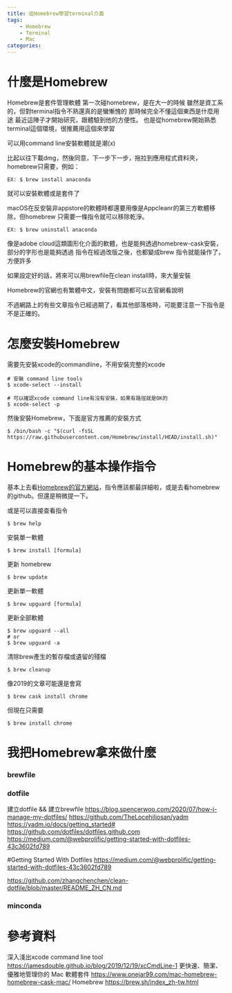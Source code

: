 ```yaml
---
title: 從Homebrew學習terminal介面
tags: 
    - Homebrew
    - Terminal
    - Mac 
categories: 
---
```

# 什麼是Homebrew
Homebrew是套件管理軟體
第一次碰homebrew，是在大一的時候 
雖然是資工系的，但對terminal指令不熟還真的是蠻慚愧的
那時候完全不懂這個東西是什麼用途
最近這陣子才開始研究，跟體驗到他的方便性。
也是從homebrew開始熟悉terminal這個環境，很推薦用這個來學習

可以用command line安裝軟體就是潮(x)

比起以往下載dmg，然後同意，下一步下一步，拖拉到應用程式資料夾，homebrew只需要，例如：

```
EX: $ brew install anaconda 
```
就可以安裝軟體或是套件了

macOS在反安裝非appstore的軟體時都還要用像是Appcleanr的第三方軟體移除，但homebrew 只需要一條指令就可以移除乾淨。
```
EX: $ brew uninstall anaconda
```

像是adobe cloud這類圖形化介面的軟體，也是能夠透過homebrew-cask安裝，部分的字形也是能夠透過
指令在經過改版之後，也都變成brew 指令就能操作了，方便許多


如果設定好的話，將來可以用brewfile在clean install時，來大量安裝



Homebrew的官網也有繁體中文，安裝有問題都可以去官網看說明

不過網路上的有些文章指令已經過期了，看其他部落格時，可能要注意一下指令是不是正確的。

# 怎麼安裝Homebrew 
需要先安裝xcode的commandline，不用安裝完整的xcode
```
# 安裝 command line tools
$ xcode-select --install  
```
```
# 可以確認xcode command line有沒有安裝，如果有路徑就是OK的
$ xcode-select -p
```

然後安裝Homebrew，下面是官方推薦的安裝方式

```
$ /bin/bash -c "$(curl -fsSL https://raw.githubusercontent.com/Homebrew/install/HEAD/install.sh)"
```

# Homebrew的基本操作指令
基本上去看[Homebrew的官方網站](https://brew.sh/index_zh-tw)，指令應該都最詳細啦，或是去看homebrew的github。但還是稍微提一下。

或是可以直接查看指令
```
$ brew help
```

安裝單一軟體
```
$ brew install [formula] 
```
更新 homebrew
```
$ brew update 
```

更新單一軟體
```
$ brew upguard [formula]
```

更新全部軟體
```
$ brew upguard --all
# or 
$ brew upguard -a
```

清除brew產生的暫存檔或遺留的殘檔
```
$ brew cleanup 
```

像2019的文章可能還是會寫
``` 
$ brew cask install chrome 
```
但現在只需要 
```
$ brew install chrome 
```

# 我把Homebrew拿來做什麼


### brewfile

### dotfile 

建立dotfile && 建立brewfile
https://blog.spencerwoo.com/2020/07/how-i-manage-my-dotfiles/
https://github.com/TheLocehiliosan/yadm
https://yadm.io/docs/getting_started#
https://github.com/dotfiles/dotfiles.github.com
https://medium.com/@webprolific/getting-started-with-dotfiles-43c3602fd789

#Getting Started With Dotfiles
https://medium.com/@webprolific/getting-started-with-dotfiles-43c3602fd789

https://github.com/zhangchenchen/clean-dotfile/blob/master/README_ZH_CN.md

### minconda 



# 參考資料
深入淺出xcode command line tool
https://jamesdouble.github.io/blog/2019/12/19/xcCmdLine-1
更快速、簡潔、優雅地管理你的 Mac 軟體套件
https://www.onejar99.com/mac-homebrew-homebrew-cask-mac/
Homebrew 
https://brew.sh/index_zh-tw.html
